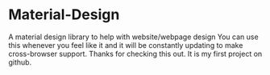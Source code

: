 # Material-Design
A material design library to help with website/webpage design
You can use this whenever you feel like it and it will be constantly updating to make cross-browser support.
Thanks for checking this out. It is my first project on github.
